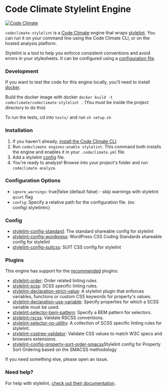 # Code Climate Stylelint Engine

[![Code Climate](https://codeclimate.com/github/gilbarbara/codeclimate-stylelint/badges/gpa.svg)](https://codeclimate.com/github/gilbarbara/codeclimate-stylelint)

`codeclimate-stylelint` is a [Code Climate](http://codeclimate.com/) engine that wraps [stylelint](https://github.com/stylelint/stylelint). You can run it on your command line using the Code Climate CLI, or on the hosted analysis platform.

Stylelint is a tool to help you enforce consistent conventions and avoid errors in your stylesheets.  It can be configured using a [configuration file](http://stylelint.io/user-guide/configuration/).

### Development

If you want to test the code for this engine locally, you'll need to install [docker](https://www.docker.com/).  

Build the docker image with docker `docker build -t codeclimate/codeclimate-stylelint .` (You must be inside the project directory to do this)

To run the tests, cd into `tests/` and run `sh setup.sh`

### Installation

1. If you haven't already, [install the Code Climate CLI](https://github.com/codeclimate/codeclimate).
2. Run `codeclimate engines:enable stylelint`. This command both installs the engine and enables it in your `.codeclimate.yml` file.
3. Add a stylelint [config](https://github.com/stylelint/stylelint/blob/master/docs/user-guide/configuration.md#loading-the-configuration-object) file.
3. You're ready to analyze! Browse into your project's folder and run `codeclimate analyze`.

### Configuration Options

- `ignore_warnings`: true|false (default false) - skip warnings with styletint `quiet` flag
- `config`: Specify a relative path for the configuration file. (ex: config/.stylelintrc)

### Config
- [stylelint-config-standard](https://github.com/stylelint/stylelint-config-standard/): The standard shareable config for stylelint
- [stylelint-config-wordpress](https://github.com/ntwb/stylelint-config-wordpress/): WordPress CSS Coding Standards shareable config for stylelint
- [stylelint-config-suitcss](https://github.com/suitcss/stylelint-config-suitcss): SUIT CSS config for stylelint

### Plugins

This engine has support for the [recommended](https://github.com/stylelint/stylelint/blob/master/docs/user-guide/plugins.md) plugins:

- [stylelint-order](https://github.com/hudochenkov/stylelint-order): Order related linting rules.
- [stylelint-scss](https://github.com/kristerkari/stylelint-scss): SCSS specific linting rules.
- [stylelint-declaration-strict-value](https://github.com/AndyOGo/stylelint-declaration-strict-value): A stylelint plugin that enforces variables, functions or custom CSS keywords for property's values.
- [stylelint-declaration-use-variable](https://github.com/sh-waqar/stylelint-declaration-use-variable): Specify properties for which a SCSS variable must be used.
- [stylelint-selector-bem-pattern](https://github.com/davidtheclark/stylelint-selector-bem-pattern): Specify a BEM pattern for selectors.
- [stylelint-rscss](https://github.com/rstacruz/stylelint-rscss): Validate RSCSS conventions.
- [stylelint-selector-no-utility](https://github.com/primer/stylelint-selector-no-utility): A collection of SCSS specific linting rules for stylelint.
- [stylelint-csstree-validator](https://github.com/csstree/stylelint-validator): Validate CSS values to match W3C specs and browsers extensions.
- [stylelint-config-property-sort-order-smacss](https://github.com/cahamilton/stylelint-config-property-sort-order-smacss)Stylelint config for Property Sort Ordering based on the SMACSS methodology

If you need something else, please open an issue.

### Need help?

For help with stylelint, [check out their documentation](http://stylelint.io/).
